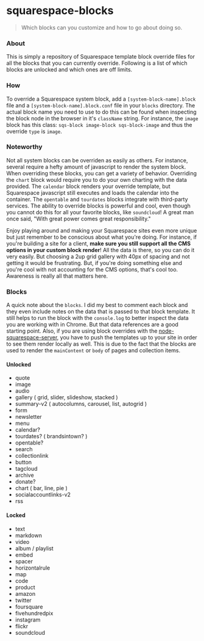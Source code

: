 squarespace-blocks
==================

> Which blocks can you customize and how to go about doing so.



### About
This is simply a repository of Squarespace template block override files for all the blocks that you can currently override. Following is a list of which blocks are unlocked and which ones are off limits.



### How
To override a Squarespace system block, add a `[system-block-name].block` file and a `[system-block-name].block.conf` file in your `blocks` directory. The actual block name you need to use to do this can be found when inspecting the block node in the browser in it's `className` string. For instance, the `image` block has this class: `sqs-block image-block sqs-block-image` and thus the override `type` is `image`.



### Noteworthy
Not all system blocks can be overriden as easily as others. For instance, several require a hefty amount of javascript to render the system block. When overriding these blocks, you can get a variety of behavior. Overriding the `chart` block would require you to do your own charting with the data provided. The `calendar` block renders your override template, but Squarespace javascript still executes and loads the calendar into the container. The `opentable` and `tourdates` blocks integrate with third-party services. The ability to override blocks is powerful and cool, even though you cannot do this for all your favorite blocks, like `soundcloud`! A great man once said, "With great power comes great responsibility."

Enjoy playing around and making your Squarespace sites even more unique but just remember to be conscious about what you're doing. For instance, if you're building a site for a client, **make sure you still support all the CMS options in your custom block render**! All the data is there, so you can do it very easily. But choosing a 2up grid gallery with 40px of spacing and not getting it would be frustrating. But, if you're doing something else and you're cool with not accounting for the CMS options, that's cool too. Awareness is really all that matters here.



### Blocks
A quick note about the `blocks`. I did my best to comment each block and they even include notes on the data that is passed to that block template. It still helps to run the block with the `console.log` to better inspect the data you are working with in Chrome. But that data references are a good starting point. Also, if you are using block overrides with the [node-squarespace-server](https://github.com/NodeSquarespace/node-squarespace-server), you have to push the templates up to your site in order to see them render locally as well. This is due to the fact that the blocks are used to render the `mainContent` or `body` of pages and collection items.



#### Unlocked
- quote
- image
- audio
- gallery ( grid, slider, slideshow, stacked )
- summary-v2 ( autocolumns, carousel, list, autogrid )
- form
- newsletter
- menu
- calendar?
- tourdates? ( brandsintown? )
- opentable?
- search
- collectionlink
- button
- tagcloud
- archive
- donate?
- chart ( bar, line, pie )
- socialaccountlinks-v2
- rss



#### Locked
- text
- markdown
- video
- album / playlist
- embed
- spacer
- horizontalrule
- map
- code
- product
- amazon
- twitter
- foursquare
- fivehundredpix
- instagram
- flickr
- soundcloud
